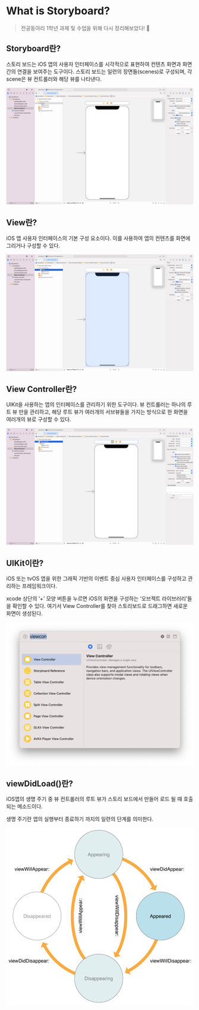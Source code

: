 # What is Storyboard?

> 전공동아리 1학년 과제 및 수업을 위해 다시 정리해보았다! 🙌


## Storyboard란?

스토리 보드는 iOS 앱의 사용자 인터페이스를 시각적으로 표현하여 컨텐츠 화면과 화면 간의 연결을 보여주는 도구이다. 
스토리 보드는 일련의 장면들(scenes)로 구성되며, 각 scene은 뷰 컨트롤러와 해당 뷰를 나타낸다.

![storyboard](./images/storyboard.png)


## View란?

iOS 앱 사용자 인터페이스의 기본 구성 요소이다. 이를 사용하여 앱의 컨텐츠를 화면에 그리거나 구성할 수 있다. 

![view](./images/view.png)


## View Controller란?

UIKit을 사용하는 앱의 인터페이스를 관리하기 위한 도구이다.
뷰 컨트롤러는 하나의 루트 뷰 만을 관리하고, 해당 루트 뷰가 여러개의 서브뷰들을 가지는 방식으로 한 화면을 여러개의 뷰로 구성할 수 있다.

![view](./images/viewcontroller.png)

## UIKit이란?

iOS 또는 tvOS 앱을 위한 그래픽 기반의 이벤트 중심 사용자 인터페이스를 구성하고 관리하는 프레임워크이다.


xcode 상단의 ‘+’ 모양 버튼을 누르면 iOS의 화면을 구성하는 ‘오브젝트 라이브러리’들을 확인할 수 있다. 
여기서 View Controller를 찾아 스토리보드로 드래그하면 새로운 화면이 생성된다.

![newViewController](./images/newViewController.png)


## viewDidLoad()란?

iOS앱의 생명 주기 중 뷰 컨트롤러의 루트 뷰가 스토리 보드에서 만들어 로드 될 때 호출되는 메소드이다.

생명 주기란 앱의 실행부터 종료하기 까지의 일련의 단계를 의미한다.

![lifecycle](./images/lifecycle.png)
